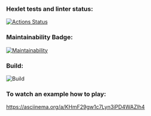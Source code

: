 ### Hexlet tests and linter status:
[![Actions Status](https://github.com/ellonka/java-project-lvl1/workflows/hexlet-check/badge.svg)](https://github.com/ellonka/java-project-lvl1/actions)

### Maintainability Badge:
[![Maintainability](https://api.codeclimate.com/v1/badges/a99a88d28ad37a79dbf6/maintainability)](https://codeclimate.com/github/codeclimate/codeclimate/maintainability)

### Build:
![Build](https://github.com/ellonka/java-project-lvl1/actions/workflows/build-for-actions/badge.svg)

### To watch an example how to play:
https://asciinema.org/a/KHmF29gw1c7Lyn3iPD4WAZlh4
